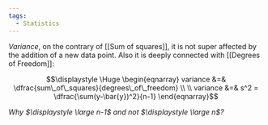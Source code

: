 ```yaml
---
tags:
  - Statistics
---
```

*Variance*, on the contrary of [[Sum of squares]], it is not super affected by the addition of a new data point. Also it is deeply connected with [[Degrees of Freedom]]:

$$\displaystyle \Huge \begin{eqnarray} 
variance &=& \dfrac{sum\_of\_squares}{degrees\_of\_freedom} \\ \\
variance &=& s^2 = \dfrac{\sum(y-\bar{y})^2}{n-1}
\end{eqnarray}$$

*Why $\displaystyle \large n-1$ and not $\displaystyle \large n$?*

